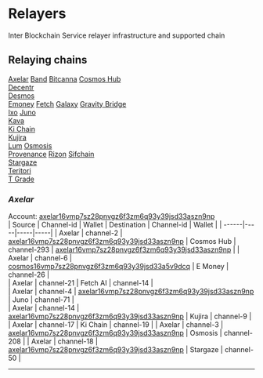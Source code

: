 # Relayers
Inter Blockchain Service relayer infrastructure and supported chain

## Relaying chains  
[Axelar](https://github.com/Inter-Blockchain-Service/Relayers/blob/main/README.md#axelar)
[Band](https://github.com/Inter-Blockchain-Service/Relayers/blob/main/README.md#band)
[Bitcanna](https://github.com/Inter-Blockchain-Service/Relayers/blob/main/README.md#bitcanna)
[Cosmos Hub](https://github.com/Inter-Blockchain-Service/Relayers/blob/main/README.md#cosmos-hub)  
[Decentr](https://github.com/Inter-Blockchain-Service/Relayers/blob/main/README.md#decentr)  
[Desmos](https://github.com/Inter-Blockchain-Service/Relayers/blob/main/README.md#desmos)  
[Emoney](https://github.com/Inter-Blockchain-Service/Relayers/blob/main/README.md#emoney) 
[Fetch](https://github.com/Inter-Blockchain-Service/Relayers/blob/main/README.md#fetch)
[Galaxy](https://github.com/Inter-Blockchain-Service/Relayers/blob/main/README.md#galaxy)
[Gravity Bridge](https://github.com/Inter-Blockchain-Service/Relayers/blob/main/README.md#gravity-bridge)  
[Ixo](https://github.com/Inter-Blockchain-Service/Relayers/blob/main/README.md#ixo)
[Juno](https://github.com/Inter-Blockchain-Service/Relayers/blob/main/README.md#juno)  
[Kava](https://github.com/Inter-Blockchain-Service/Relayers/blob/main/README.md#kava)  
[Ki Chain](https://github.com/Inter-Blockchain-Service/Relayers/blob/main/README.md#ki-chain)  
[Kujira](https://github.com/Inter-Blockchain-Service/Relayers/blob/main/README.md#kujira)  
[Lum](https://github.com/Inter-Blockchain-Service/Relayers/blob/main/README.md#lum)
[Osmosis](https://github.com/Inter-Blockchain-Service/Relayers/blob/main/README.md#osmosis)  
[Provenance](https://github.com/Inter-Blockchain-Service/Relayers/blob/main/README.md#provenance)
[Rizon](https://github.com/Inter-Blockchain-Service/Relayers/blob/main/README.md#rizon)
[Sifchain](https://github.com/Inter-Blockchain-Service/Relayers/blob/main/README.md#sifchain)   
[Stargaze](https://github.com/Inter-Blockchain-Service/Relayers/blob/main/README.md#stargaze)  
[Teritori](https://github.com/Inter-Blockchain-Service/Relayers/blob/main/README.md#teritori)   
[T Grade](https://github.com/Inter-Blockchain-Service/Relayers/blob/main/README.md#t-grade)  


### _Axelar_  

Account: [axelar16vmp7sz28pnvgz6f3zm6q93y39jsd33aszn9np](https://www.mintscan.io/axelar/account/axelar16vmp7sz28pnvgz6f3zm6q93y39jsd33aszn9np)  
| Source | Channel-id | Wallet | Destination | Channel-id | Wallet |
| ------|-----|-----|-----|
| Axelar | channel-2 | [axelar16vmp7sz28pnvgz6f3zm6q93y39jsd33aszn9np](https://www.mintscan.io/axelar/account/axelar16vmp7sz28pnvgz6f3zm6q93y39jsd33aszn9np) | Cosmos Hub | channel-293 | [axelar16vmp7sz28pnvgz6f3zm6q93y39jsd33aszn9np](https://www.mintscan.io/axelar/account/axelar16vmp7sz28pnvgz6f3zm6q93y39jsd33aszn9np) |
| Axelar | channel-6 | [cosmos16vmp7sz28pnvgz6f3zm6q93y39jsd33a5v9dcq](https://www.mintscan.io/cosmos/account/cosmos16vmp7sz28pnvgz6f3zm6q93y39jsd33a5v9dcq) | E Money | channel-26 |  
| Axelar | channel-21 | Fetch AI | channel-14 |   
| Axelar | channel-4 | [axelar16vmp7sz28pnvgz6f3zm6q93y39jsd33aszn9np](https://www.mintscan.io/axelar/account/axelar16vmp7sz28pnvgz6f3zm6q93y39jsd33aszn9np) | Juno | channel-71 |  
| Axelar | channel-14 | [axelar16vmp7sz28pnvgz6f3zm6q93y39jsd33aszn9np](https://www.mintscan.io/axelar/account/axelar16vmp7sz28pnvgz6f3zm6q93y39jsd33aszn9np) | Kujira | channel-9 |  
| Axelar | channel-17 | Ki Chain | channel-19 | 
| Axelar | channel-3 | [axelar16vmp7sz28pnvgz6f3zm6q93y39jsd33aszn9np](https://www.mintscan.io/axelar/account/axelar16vmp7sz28pnvgz6f3zm6q93y39jsd33aszn9np) | Osmosis | channel-208 | 
| Axelar | channel-18 | [axelar16vmp7sz28pnvgz6f3zm6q93y39jsd33aszn9np](https://www.mintscan.io/axelar/account/axelar16vmp7sz28pnvgz6f3zm6q93y39jsd33aszn9np) | Stargaze | channel-50 |  


----------------  
